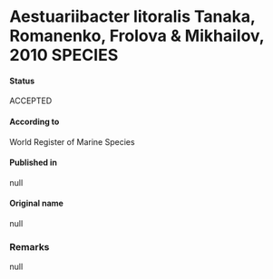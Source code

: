 Aestuariibacter litoralis Tanaka, Romanenko, Frolova & Mikhailov, 2010 SPECIES
=======

#### Status
ACCEPTED

#### According to
World Register of Marine Species

#### Published in
null

#### Original name
null

### Remarks
null
